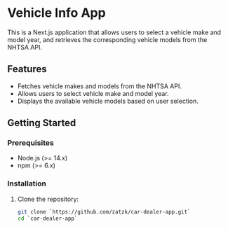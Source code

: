 # Vehicle Info App

This is a Next.js application that allows users to select a vehicle make and model year, and retrieves the corresponding vehicle models from the NHTSA API.

## Features

- Fetches vehicle makes and models from the NHTSA API.
- Allows users to select vehicle make and model year.
- Displays the available vehicle models based on user selection.

## Getting Started

### Prerequisites

- Node.js (>= 14.x)
- npm (>= 6.x)

### Installation

1. Clone the repository:
   ```bash
   git clone `https://github.com/zatzk/car-dealer-app.git`
   cd `car-dealer-app`
